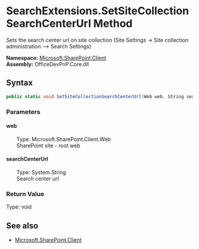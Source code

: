 # SearchExtensions.SetSiteCollectionSearchCenterUrl Method  
Sets the search center url on site collection (Site Settings -> Site collection administration --> Search Settings)  

**Namespace:** [Microsoft.SharePoint.Client](Microsoft.SharePoint.Client.md)  
**Assembly:** OfficeDevPnP.Core.dll  
## Syntax
```C#
public static void SetSiteCollectionSearchCenterUrl(Web web, String searchCenterUrl)
```
### Parameters
#### web  
&emsp;&emsp;Type: Microsoft.SharePoint.Client.Web  
&emsp;&emsp;SharePoint site - root web  

#### searchCenterUrl  
&emsp;&emsp;Type: System.String  
&emsp;&emsp;Search center url  

### Return Value
Type: void  

## See also
- [Microsoft.SharePoint.Client](Microsoft.SharePoint.Client.md)
